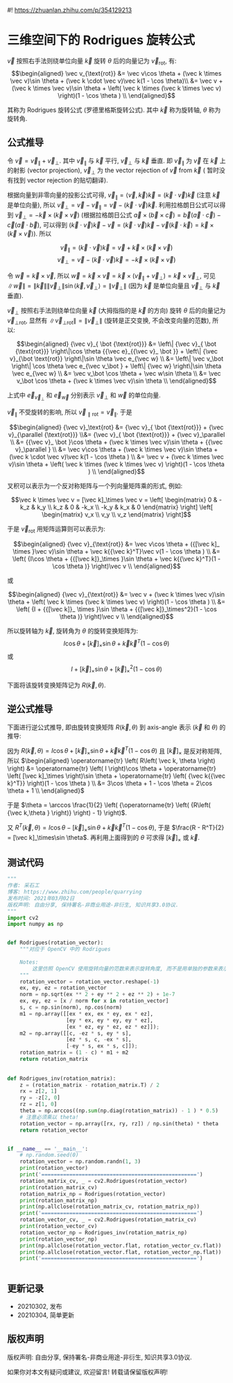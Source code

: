 #! https://zhuanlan.zhihu.com/p/354129213
# 三维空间下的 Rodrigues 旋转公式
$\vec v$ 按照右手法则绕单位向量 $\vec k$ 旋转 $\theta$ 后的向量记为 $\vec v_{\text{rot}}$, 有: 
$$\begin{aligned}
\vec v_{\text{rot}}
&= \vec v\cos \theta + (\vec k \times \vec v)\sin \theta  + (\vec k \cdot \vec v)\vec k(1 - \cos \theta)\\
&= \vec v + (\vec k \times \vec v)\sin \theta  + \left( \vec k \times (\vec k \times \vec v) \right)(1 - \cos \theta ) \\ 
\end{aligned}$$

其称为 Rodrigues 旋转公式 (罗德里格斯旋转公式). 其中 $\vec k$ 称为旋转轴, $\theta$ 称为旋转角.

## 公式推导
令 $\vec v = \vec v_\parallel + \vec v_\bot$. 其中 $\vec v_\parallel$ 与 $\vec k$ 平行, $\vec v_\bot$ 与 $\vec k$ 垂直. 即 $\vec v_\parallel$ 为 $\vec v$ 在 $\vec k$ 上的射影 (vector projection), $\vec v_\bot$ 为 the vector rejection of $\vec v$ from $\vec k$ ( 暂时没有找到 vector rejection 的贴切翻译).

根据向量到非零向量的投影公式可得, $\vec v_\parallel = \left\langle {\vec v,\vec k} \right\rangle \vec k = (\vec k \cdot \vec v)\vec k$ (注意 $\vec k$ 是单位向量), 
所以 $\vec v_\bot = \vec v - \vec v_\parallel = \vec v - (\vec k \cdot \vec v)\vec k$. 利用拉格朗日公式可以得到  $\vec v_\bot = -\vec k \times (\vec k \times \vec v)$ (根据拉格朗日公式 $\vec a \times \left( {\vec b \times \vec c} \right) = \vec b\left( {\vec a \cdot \vec c} \right) - \vec c\left( {\vec a \cdot \vec b} \right)$, 可以得到 $(\vec k \cdot \vec v)\vec k - \vec v = (\vec k \cdot \vec v)\vec k - \vec v(\vec k \cdot \vec k) = \vec k \times (\vec k \times \vec v)$). 所以

$$\vec v_\parallel = (\vec k \cdot \vec v)\vec k = \vec v + \vec k \times (\vec k \times \vec v)$$
$$\vec v_\bot = \vec v - (\vec k \cdot \vec v)\vec k=-\vec k \times (\vec k \times \vec v)$$

令 $\vec w = \vec k \times \vec v$, 所以 $\vec w = \vec k \times \vec v = \vec k \times (\vec v_\parallel + \vec v_\bot) = \vec k \times \vec v_\bot$, 可见 $\left\| \vec w \right\| = \left\| \vec k \right\| \left\| \vec v_\bot \right\| \sin \left\langle {\vec k,\vec v_\bot} \right\rangle= \left\| \vec v_\bot \right\|$ (因为 $\vec k$ 是单位向量且 $\vec v_\bot$ 与 $\vec k$ 垂直). 

$\vec v_\bot$ 按照右手法则绕单位向量 $\vec k$ (大拇指指的是 $\vec k$ 的方向) 旋转 $\theta$ 后的向量记为 $\vec v_{ \bot \text{rot}}$, 显然有 $\left\| \vec v_{ \bot \text{rot}} \right\| = \left\| \vec v_\bot \right\|$ (旋转是正交变换, 不会改变向量的范数), 所以: 

$$\begin{aligned}
  {\vec v}_{ \bot {\text{rot}}} 
   &= \left\| {\vec v}_{ \bot {\text{rot}}} \right\|\cos \theta {{\vec e}_{{\vec v}_ \bot }} + \left\| {\vec v}_{\bot \text{rot}} \right\|\sin \theta \vec e_{\vec w} \\ 
   &= \left\| \vec v_\bot  \right\| \cos \theta \vec e_{\vec v_\bot } + \left\| {\vec w} \right\|\sin \theta \vec e_{\vec w} \\ 
   &= \vec v_\bot \cos \theta  + \vec w\sin \theta  \\ 
   &= \vec v_\bot \cos \theta  + (\vec k \times \vec v)\sin \theta  \\ 
\end{aligned}$$

上式中 $\vec e_{\vec v_\bot }$ 和 $\vec e_{\vec w}$ 分别表示 $\vec v_\bot$ 和 $\vec w$ 的单位向量.

$\vec v_\parallel$ 不受旋转的影响, 所以 ${\vec v_{\parallel {\text{rot}}}} = \vec v_\parallel$. 于是

$$\begin{aligned}
  {\vec v}_\text{rot} &= {\vec v}_{ \bot {\text{rot}}} + {\vec v}_{\parallel {\text{rot}}} \\&= {\vec v}_{ \bot {\text{rot}}} + {\vec v}_\parallel \\ 
   &= {{\vec v}_ \bot }\cos \theta  + (\vec k \times \vec v)\sin \theta  + {{\vec v}_\parallel } \\ 
   &= \vec v\cos \theta  + (\vec k \times \vec v)\sin \theta  + (\vec k \cdot \vec v)\vec k(1 - \cos \theta ) \\ 
   &= \vec v + (\vec k \times \vec v)\sin \theta  + \left( \vec k \times (\vec k \times \vec v) \right)(1 - \cos \theta ) \\ 
\end{aligned}$$

叉积可以表示为一个反对称矩阵与一个列向量矩阵乘的形式, 例如:

$$\vec k \times \vec v = [\vec k]_\times \vec v = \left[ \begin{matrix}
     0 & -k_z &  k_y \\ 
   k_z &    0 & -k_x \\ 
  -k_y &  k_x &    0 
\end{matrix} \right] \left[ \begin{matrix}
 v_x \\ v_y \\ v_z 
\end{matrix} \right]$$


于是 $\vec v_\text{rot}$ 用矩阵运算则可以表示为: 

$$\begin{aligned}
  {\vec v}_{\text{rot}} 
   &= \vec v\cos \theta  + ({[\vec k]_ \times }\vec v)\sin \theta  + \vec k{{\vec k}^T}\vec v(1 - \cos \theta ) \\ 
   &= \left( {I\cos \theta  + {{[\vec k]}_\times }\sin \theta  + \vec k{{\vec k}^T}(1 - \cos \theta )} \right)\vec v \\ 
\end{aligned}$$

或

$$\begin{aligned}
  {\vec v}_{\text{rot}} 
   &= \vec v + (\vec k \times \vec v)\sin \theta  + \left( \vec k \times (\vec k \times \vec v) \right)(1 - \cos \theta ) \\ 
   &= \left( {I + {{[\vec k]}_ \times }\sin \theta  + {{[\vec k]}_\times^2}(1 - \cos \theta )} \right)\vec v \\ 
\end{aligned}$$

所以旋转轴为 $\vec k$, 旋转角为 $\theta$ 的旋转变换矩阵为: 
$$I\cos \theta  + {[\vec k]_ \times }\sin \theta  + \vec k{\vec k^T}(1 - \cos \theta )$$
或 
$$I + {[\vec k]_ \times }\sin \theta  + {[\vec k]_ \times^2 }(1 - \cos \theta )$$

下面将该旋转变换矩阵记为 $R\left( \vec k, \theta \right)$. 

## 逆公式推导

下面进行逆公式推导, 即由旋转变换矩阵 $R\left( \vec k, \theta \right)$ 到 axis-angle 表示 ($\vec k$ 和 $\theta$) 的推导:

因为 $R\left( \vec k, \theta \right)=I\cos \theta  + {[\vec k]_ \times }\sin \theta  + \vec k{\vec k^T}(1 - \cos \theta )$  且 ${[\vec k]_ \times }$ 是反对称矩阵, 所以
$\begin{aligned}
  \operatorname{tr} \left( R\left( \vec k, \theta \right) \right) 
  &= \operatorname{tr} \left( I \right)\cos \theta  + \operatorname{tr} \left( [\vec k]_\times \right)\sin \theta  + \operatorname{tr} \left( {\vec k{{\vec k}^T}} \right)(1 - \cos \theta ) \\ 
  &= 3\cos \theta  + 1 - \cos \theta  = 2\cos \theta  + 1 \\ 
\end{aligned}$

于是 $\theta  = \arccos \frac{1}{2} \left( {\operatorname{tr} \left( {R\left( {\vec k,\theta } \right)} \right) - 1} \right)$.

又 ${R^T}\left( \vec k,\theta \right) = I \cos \theta  - {[\vec k]_ \times }\sin \theta  + \vec k{\vec k^T}(1 - \cos \theta )$, 于是 $\frac{R - R^T}{2} = [\vec k]_\times\sin \theta$. 再利用上面得到的 $\theta$ 可求得 $[\vec k]_ \times$ 或 $\vec k$.


## 测试代码
```python
"""
作者: 采石工
博客: https://www.zhihu.com/people/quarrying
发布时间: 2021年03月02日
版权声明: 自由分享, 保持署名-非商业用途-非衍生, 知识共享3.0协议.
"""
import cv2
import numpy as np


def Rodrigues(rotation_vector):
    """对应于 OpenCV 中的 Rodrigues
    
    Notes:
        这里仿照 OpenCV 使用旋转向量的范数来表示旋转角度, 而不是用单独的参数来表示旋转角度.
    """
    rotation_vector = rotation_vector.reshape(-1)
    ex, ey, ez = rotation_vector
    norm = np.sqrt(ex ** 2 + ey ** 2 + ez ** 2) + 1e-7
    ex, ey, ez = [x / norm for x in rotation_vector]
    s, c = np.sin(norm), np.cos(norm)
    m1 = np.array([[ex * ex, ex * ey, ex * ez], 
                   [ey * ex, ey * ey, ey * ez],
                   [ex * ez, ey * ez, ez * ez]]);
    m2 = np.array([[c, -ez * s, ey * s], 
                   [ez * s, c, -ex * s],
                   [-ey * s, ex * s, c]]);
    rotation_matrix = (1 - c) * m1 + m2
    return rotation_matrix
    
    
def Rodrigues_inv(rotation_matrix):
    z = (rotation_matrix - rotation_matrix.T) / 2
    rx = z[2, 1]
    ry = -z[2, 0]
    rz = z[1, 0]
    theta = np.arccos((np.sum(np.diag(rotation_matrix)) - 1 ) * 0.5)
    # 注意必须乘以 theta!
    rotation_vector = np.array([rx, ry, rz]) / np.sin(theta) * theta
    return rotation_vector


if __name__ == '__main__':
    # np.random.seed(0)
    rotation_vector = np.random.randn(1, 3)
    print(rotation_vector)
    print('==================================================')
    rotation_matrix_cv, _ = cv2.Rodrigues(rotation_vector)
    print(rotation_matrix_cv)
    rotation_matrix_np = Rodrigues(rotation_vector)
    print(rotation_matrix_np)
    print(np.allclose(rotation_matrix_cv, rotation_matrix_np))
    print('==================================================')
    rotation_vector_cv, _ = cv2.Rodrigues(rotation_matrix_cv)
    print(rotation_vector_cv)
    rotation_vector_np = Rodrigues_inv(rotation_matrix_np)
    print(rotation_vector_np)
    print(np.allclose(rotation_vector.flat, rotation_vector_cv.flat))
    print(np.allclose(rotation_vector.flat, rotation_vector_np.flat))
    print('==================================================')
    
```


## 更新记录
- 20210302, 发布
- 20210304, 简单更新


## 版权声明
版权声明: 自由分享, 保持署名-非商业用途-非衍生, 知识共享3.0协议.

如果你对本文有疑问或建议, 欢迎留言! 转载请保留版权声明! 


